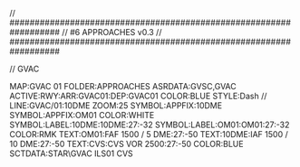 // ##################################################################
//                 #6 APPROACHES v0.3
// ##################################################################

// GVAC

MAP:GVAC 01
FOLDER:APPROACHES
ASRDATA:GVSC,GVAC
ACTIVE:RWY:ARR:GVAC01:DEP:GVAC01
COLOR:BLUE
STYLE:Dash
// LINE:GVAC/01:10DME
ZOOM:25
SYMBOL:APPFIX:10DME
SYMBOL:APPFIX:OM01
COLOR:WHITE
SYMBOL:LABEL:10DME:10DME:27:-32
SYMBOL:LABEL:OM01:OM01:27:-32
COLOR:RMK
TEXT:OM01:FAF 1500 / 5 DME:27:-50
TEXT:10DME:IAF 1500 / 10 DME:27:-50
TEXT:CVS:CVS VOR 2500:27:-50
COLOR:BLUE
SCTDATA:STAR\GVAC ILS01 CVS
